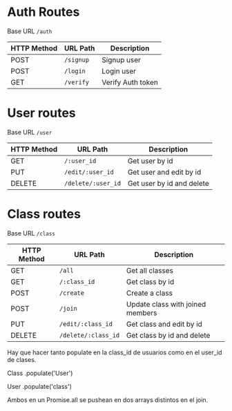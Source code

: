 # Auth Routes
Base URL `/auth`

| HTTP Method | URL Path  | Description       |
|-------------|-----------|-------------------|
| POST        | `/signup` | Signup user       |
| POST        | `/login`  | Login user        |
| GET         | `/verify` | Verify Auth token |

# User routes
Base URL `/user`

| HTTP Method | URL Path           | Description               |
|-------------|--------------------|---------------------------|
| GET         | `/:user_id`        | Get user by id            |
| PUT         | `/edit/:user_id`   | Get user and edit by id   |
| DELETE      | `/delete/:user_id` | Get user by id and delete |

# Class routes
Base URL `/class`

| HTTP Method | URL Path            | Description                      |
|-------------|---------------------|----------------------------------|
| GET         | `/all`              | Get all classes                  |
| GET         | `/:class_id`        | Get class by id                  |
| POST        | `/create`           | Create a class                   |
| POST        | `/join`             | Update class with joined members |
| PUT         | `/edit/:class_id`   | Get class and edit by id         |
| DELETE      | `/delete/:class_id` | Get class by id and delete       |


Hay que hacer tanto populate en la class_id de usuarios como en el user_id de clases.

Class
.populate('User')

User
.populate('class')

Ambos en un Promise.all se pushean en dos arrays distintos en el join.